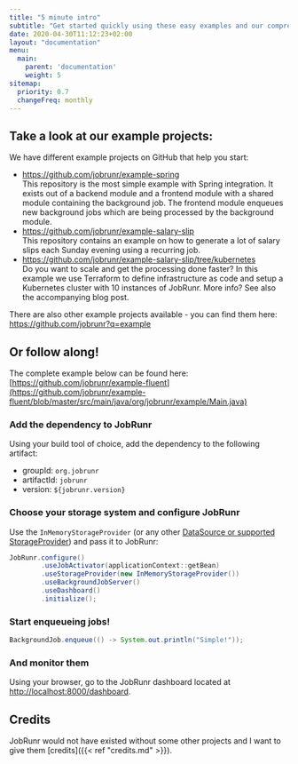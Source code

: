```yaml
---
title: "5 minute intro"
subtitle: "Get started quickly using these easy examples and our comprehensive documentation!"
date: 2020-04-30T11:12:23+02:00
layout: "documentation"
menu: 
  main: 
    parent: 'documentation'
    weight: 5
sitemap:
  priority: 0.7
  changeFreq: monthly
---
```


## Take a look at our example projects:
We have different example projects on GitHub that help you start:

- https://github.com/jobrunr/example-spring<br>
This repository is the most simple example with Spring integration. It exists out of a backend module and a frontend module with a shared module containing the background job. The frontend module enqueues new background jobs which are being processed by the background module.
- https://github.com/jobrunr/example-salary-slip<br>
This repository contains an example on how to generate a lot of salary slips each Sunday evening using a recurring job.
- https://github.com/jobrunr/example-salary-slip/tree/kubernetes<br>
Do you want to scale and get the processing done faster? In this example we use Terraform to define infrastructure as code and setup a Kubernetes cluster with 10 instances of JobRunr. More info? See also the accompanying blog post.

There are also other example projects available - you can find them here: https://github.com/jobrunr?q=example

## Or follow along!

The complete example below can be found here: [https://github.com/jobrunr/example-fluent](https://github.com/jobrunr/example-fluent/blob/master/src/main/java/org/jobrunr/example/Main.java)

### Add the dependency to JobRunr
Using your build tool of choice, add the dependency to the following artifact:
- groupId: `org.jobrunr`
- artifactId: `jobrunr`
- version: `${jobrunr.version}`

### Choose your storage system and configure JobRunr
Use the `InMemoryStorageProvider` (or any other [DataSource or supported StorageProvider](/en/documentation/installation/storage/)) and pass it to JobRunr:

```java
JobRunr.configure()
        .useJobActivator(applicationContext::getBean)
        .useStorageProvider(new InMemoryStorageProvider())
        .useBackgroundJobServer()
        .useDashboard()
        .initialize();
```

### Start enqueueing jobs!
```java
BackgroundJob.enqueue(() -> System.out.println("Simple!"));
```

### And monitor them
Using your browser, go to the JobRunr dashboard located at [http://localhost:8000/dashboard](http://localhost:8000/dashboard).

## Credits
JobRunr would not have existed without some other projects and I want to give them [credits]({{< ref "credits.md" >}}).